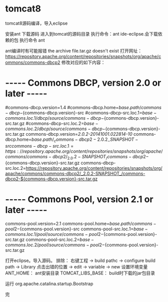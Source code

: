 # tomcat8
tomcat8源码编译，导入eclipse


安装ant
下载源码
进入到tomcat的源码目录
执行命令：ant ide-eclipse.会下载依赖的包
执行命令 ant

ant编译时有可能报错 the archive file.tar.gz doesn't exist
打开网址： https://repository.apache.org/content/repositories/snapshots/org/apache/commons/commons-dbcp2
修改对应的如下内容：

# ----- Commons DBCP, version 2.0 or later -----
#commons-dbcp.version=1.4
#commons-dbcp.home=${base.path}/commons-dbcp-${commons-dbcp.version}-src
#commons-dbcp-src.loc.1=${base-commons.loc.1}/dbcp/source/commons-dbcp-${commons-dbcp.version}-src.tar.gz
#commons-dbcp-src.loc.2=${base-commons.loc.2}/dbcp/source/commons-dbcp-${commons-dbcp.version}-src.tar.gz
commons-dbcp.version=_2.0.2-20141001.022814-10_
commons-dbcp.home=${base.path}/_commons-dbcp2-2.0.2_-SNAPSHOT-src
commons-dbcp-src.loc.1=https://repository.apache.org/content/repositories/snapshots/org/apache/commons/commons-dbcp2/_2.0.2-SNAPSHOT_/commons-dbcp2-${commons-dbcp.version}-src.tar.gz
commons-dbcp-src.loc.2=https://repository.apache.org/content/repositories/snapshots/org/apache/commons/commons-dbcp2/_2.0.2-SNAPSHOT_/commons-dbcp2-${commons-dbcp.version}-src.tar.gz

# ----- Commons Pool, version 2.1 or later -----
commons-pool.version=2.1
commons-pool.home=${base.path}/commons-pool2-${commons-pool.version}-src
commons-pool-src.loc.1=${base-commons.loc.1}/pool/source/commons-pool2-${commons-pool.version}-src.tar.gz
commons-pool-src.loc.2=${base-commons.loc.2}/pool/source/commons-pool2-${commons-pool.version}-src.tar.gz

打开eclipse。导入源码。
排除：
右键工程 -> build pathc -> configure build path -> Library
点击出错的位置 -> edit -> variable -> new 设置环境变量  
ANT_HOME： ant安装目录
TOMCAT_LIBS_BASE： build时下载的jar包目录

运行 org.apache.catalina.startup.Bootstrap 

完
